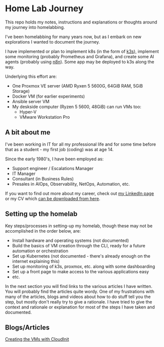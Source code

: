# Home Lab Journey
This repo holds my notes, instructions and explanations or thoughts around my journey into homelabbing.

I've been homelabbing for many years now, but as I embark on new explorations I wanted to document the journey.

I have implemented or plan to implement k8s (in the form of [k3s](https://k3s.io)), implement some monitoring (probably Prometheus and Grafana), and create some AI agents (probably using [n8n](https://n8n.io/)). Some app may be deployed to k3s along the way.

Underlying this effort are:
- One Proxmox VE server (AMD Ryxen 5 5600G, 64GiB RAM, 5GiB Storage)
- Docker VM (for earlier experiments)
- Ansible server VM
- My deskside computer (Ryzen 5 5600, 48GiB) can run VMs too:
    - Hyper-V 
    - VMware Workstation Pro


## A bit about me
I've been working in IT for all my professional life and for some time before that as a student - my first job (coding) was at age 14.

Since the early 1980's, I have been employed as:
- Support engineer / Escalations Manager
- IT Manager
- Consultant (in Business Rules)
- Presales in AIOps, Observability, NetOps, Automation, etc.

If you want to find out more about my career, check out [my LinkedIn page](https://www.linkedin.com/in/davidjudge) or my CV which [can be downloaded from here](https://resume.davidmjudge.me.uk).


## Setting up the homelab
Key steps/processes in setting-up my homelab, though these may not be accomplished in the order below, are:
- Install hardware and operating systems (not documented)
- Build the basics of VM creation through the CLI, ready for a future automation or orchestration
- Set up Kubernetes (not documented - there's already enough on the internet explaining this)
- Set up monitoring of k3s, proxmox, etc. along with some dashboarding
- Set up a front page to make access to the various applications easy
- etc.

In the next section you will find links to the various articles I have written.
You will probably find the articles quite wordy.  One of my frustrations with many of the articles, blogs amd videos about how to do stuff tell you the step, but mostly don't really try to give a rationale.  I have tried to give the context and rationale or explanation for most of the steps I have taken and documented.

## Blogs/Articles

[Creating the VMs with CloudInit](articles/proxmox-cloudinit-CLI.md)